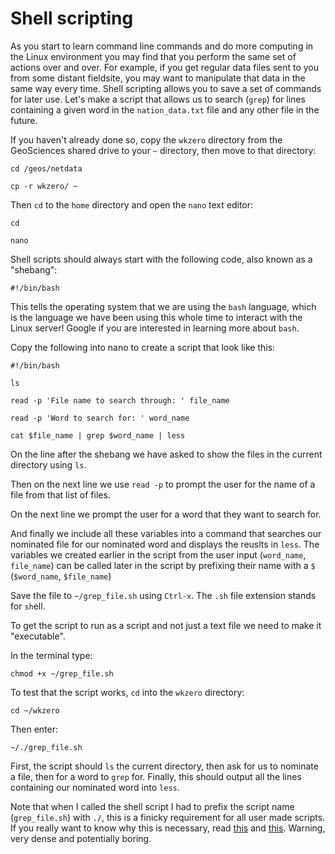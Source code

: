 # Shell scripting

As you start to learn command line commands and do more computing in the Linux environment you may find that you perform the same set of actions over and over. For example, if you get regular data files sent to you from some distant fieldsite, you may want to manipulate that data in the same way every time. Shell scripting allows you to save a set of commands for later use. Let's make a script that allows us to search \(`grep`\) for lines containing a given word in the `nation_data.txt` file and any other file in the future.

If you haven't already done so, copy the `wkzero` directory from the GeoSciences shared drive to your `~` directory, then move to that directory:

```text
cd /geos/netdata

cp -r wkzero/ ~
```

Then `cd` to the `home` directory and open the `nano` text editor:

```text
cd

nano
```

Shell scripts should always start with the following code, also known as a "shebang":

```text
#!/bin/bash
```

This tells the operating system that we are using the `bash` language, which is the language we have been using this whole time to interact with the Linux server! Google if you are interested in learning more about `bash`.

Copy the following into nano to create a script that look like this:

```text
#!/bin/bash

ls

read -p 'File name to search through: ' file_name

read -p 'Word to search for: ' word_name

cat $file_name | grep $word_name | less
```

On the line after the shebang we have asked to show the files in the current directory using `ls`.

Then on the next line we use `read -p` to prompt the user for the name of a file from that list of files.

On the next line we prompt the user for a word that they want to search for.

And finally we include all these variables into a command that searches our nominated file for our nominated word and displays the reuslts in `less`. The variables we created earlier in the script from the user input \(`word_name`, `file_name`\) can be called later in the script by prefixing their name with a `$` \(`$word_name`, `$file_name`\)

Save the file to `~/grep_file.sh` using `Ctrl-x`. The `.sh` file extension stands for `sh`ell.

To get the script to run as a script and not just a text file we need to make it "executable".

In the terminal type:

```text
chmod +x ~/grep_file.sh
```

To test that the script works, `cd` into the `wkzero` directory:

```text
cd ~/wkzero
```

Then enter:

```text
~/./grep_file.sh
```

First, the script should `ls` the current directory, then ask for us to nominate a file, then for a word to `grep` for. Finally, this should output all the lines containing our nominated word into `less`.

Note that when I called the shell script I had to prefix the script name \(`grep_file.sh`\) with `./`, this is a finicky requirement for all user made scripts. If you really want to know why this is necessary, read [this](http://www.linfo.org/dot_slash.html) and [this](https://www.stackoverflow.com/q/6331075/5622415). Warning, very dense and potentially boring.

